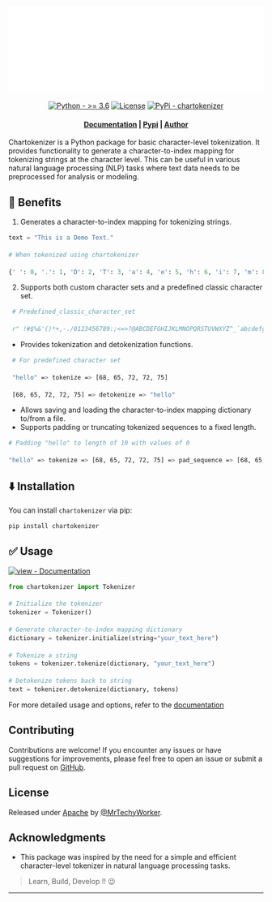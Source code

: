 <p align="center">
    <picture>
    <source media="(prefers-color-scheme: dark)" srcset="https://github.com/MrTechyWorker/chartokenizer/blob/main/docs/logo.png">
    <source media="(prefers-color-scheme: light)" srcset="https://github.com/MrTechyWorker/chartokenizer/blob/main/docs/logo.png">
    <img alt="Hashnode logo" src="https://github.com/MrTechyWorker/chartokenizer/blob/main/docs/logo.png" height="170">
    </picture>

</p>

<p align="center">
    <a href="https://"><img src="https://img.shields.io/badge/Python-%3E=_3.6-orange?logo=Python&logoColor=white" alt="Python - &gt;= 3.6"></a>
    <a href="#license"><img src="https://img.shields.io/badge/License-Apache-blue" alt="License"></a>
    <a href="https://pypi.org/project/chartokenizer"><img src="https://img.shields.io/badge/PyPi-chartokenizer-blueviolet?logo=Pypi&logoColor=white" alt="PyPi - chartokenizer"></a>


</p>

<h4 align="center">
    <p>
        <a href="/docs/usage.md">Documentation</a> |
        <a href="https://pypi.org/project/chartokenizer/">Pypi</a> |
        <a href="https://github.com/MrTechyWorker">Author</a> 
    <p>
</h4>

Chartokenizer is a Python package for basic character-level tokenization. It provides functionality to generate a character-to-index mapping for tokenizing strings at the character level. This can be useful in various natural language processing (NLP) tasks where text data needs to be preprocessed for analysis or modeling.

## 🚀 Benefits

1. Generates a character-to-index mapping for tokenizing strings.
  
  ```python
  text = "This is a Demo Text."
  
  # When tokenized using chartokenizer
  
  {' ': 0, '.': 1, 'D': 2, 'T': 3, 'a': 4, 'e': 5, 'h': 6, 'i': 7, 'm': 8, 'o': 9, 's': 10, 't': 11, 'x': 12}
  ```
2. Supports both custom character sets and a predefined classic character set.
   
  ```python
   # Predefined_classic_character_set
   
   r" !#$%&'()*+,-./0123456789:;<=>?@ABCDEFGHIJKLMNOPQRSTUVWXYZ^_`abcdefghijklmnopqrstuvwxyz{|}~"
  ```
- Provides tokenization and detokenization functions.
 ```bash
  # For predefined character set

  "hello" => tokenize => [68, 65, 72, 72, 75]

  [68, 65, 72, 72, 75] => detokenize => "hello"
 ```
- Allows saving and loading the character-to-index mapping dictionary to/from a file.
- Supports padding or truncating tokenized sequences to a fixed length.
```bash
# Padding "hello" to length of 10 with values of 0

"hello" => tokenize => [68, 65, 72, 72, 75] => pad_sequence => [68, 65, 72, 72, 75, 0, 0, 0, 0, 0]
```

## ⬇️ Installation

You can install `chartokenizer` via pip:

```bash
pip install chartokenizer
```

## ✅ Usage

[![view - Documentation](https://img.shields.io/badge/view-Documentation-blue?style=for-the-badge)](/docs/usage.md "Go to project documentation")

```python
from chartokenizer import Tokenizer

# Initialize the tokenizer
tokenizer = Tokenizer()

# Generate character-to-index mapping dictionary
dictionary = tokenizer.initialize(string="your_text_here")

# Tokenize a string
tokens = tokenizer.tokenize(dictionary, "your_text_here")

# Detokenize tokens back to string
text = tokenizer.detokenize(dictionary, tokens)
```

For more detailed usage and options, refer to the [documentation](/docs/usage.md)

## Contributing

Contributions are welcome! If you encounter any issues or have suggestions for improvements, please feel free to open an issue or submit a pull request on [GitHub](https://github.com/MrTechyWorker/chartokenizer).

## License

Released under [Apache](/LICENSE) by [@MrTechyWorker](https://github.com/MrTechyWorker).

## Acknowledgments

- This package was inspired by the need for a simple and efficient character-level tokenizer in natural language processing tasks.

> Learn, Build, Develop !! 😉
---
